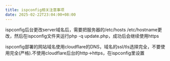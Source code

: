 ```yaml
---
title: ispconfig相关注意事项
date: 2025-02-22T23:04:00+08:00
---
```

ispconfig后台更改server域名后，需要把服务器的/etc/hosts /etc/hostname更改，然后在ispconfig文件夹运行php -q update.php，成功后会继续使用https

ispconfig部署的网站域名使用cloudflare的DNS，域名的ssl/tls选择完全，不要使用完全(严格).不使用cloudflare后台的http->https，在ispconfig里设置
